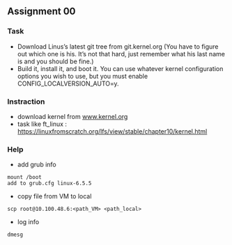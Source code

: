 ## Assignment 00

### Task
- Download Linus’s latest git tree from git.kernel.org (You have to figure out which
one is his. It’s not that hard, just remember what his last name is and you should
be fine.)
- Build it, install it, and boot it. You can use whatever kernel configuration options
you wish to use, but you must enable CONFIG_LOCALVERSION_AUTO=y.

### Instraction
- download kernel from www.kernel.org
- task like ft_linux : https://linuxfromscratch.org/lfs/view/stable/chapter10/kernel.html

### Help
- add grub info
```
mount /boot
add to grub.cfg linux-6.5.5
```
- copy file from VM to local
```
scp root@10.100.48.6:<path_VM> <path_local>
```
- log info
```
dmesg
```
